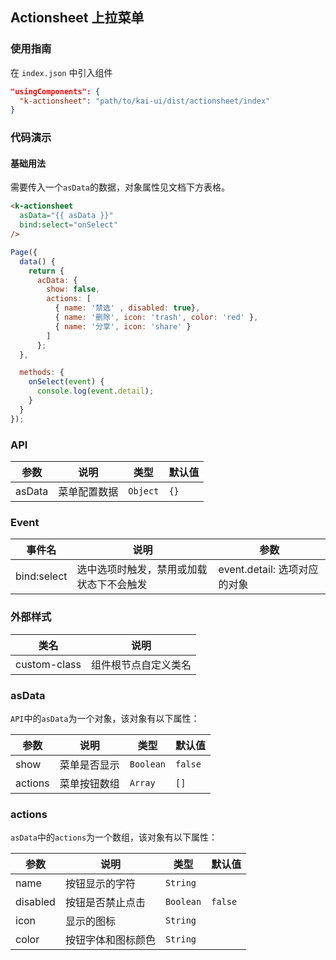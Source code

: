 ## Actionsheet 上拉菜单

### 使用指南
在 `index.json` 中引入组件
```json
"usingComponents": {
  "k-actionsheet": "path/to/kai-ui/dist/actionsheet/index"
}
```

### 代码演示

#### 基础用法
需要传入一个`asData`的数据，对象属性见文档下方表格。

```html
<k-actionsheet
  asData="{{ asData }}"
  bind:select="onSelect"
/>
```

```javascript
Page({
  data() {
    return {
      acData: {
        show: false,
        actions: [
          { name: '禁选' , disabled: true},
          { name: '删除', icon: 'trash', color: 'red' },
          { name: '分享', icon: 'share' }
        ]
      };
  },

  methods: {
    onSelect(event) {
      console.log(event.detail);
    }
  }
});
```

### API

| 参数 | 说明 | 类型 | 默认值 |
|-----------|-----------|-----------|-------------|
| asData | 菜单配置数据 | `Object` | `{}` |

### Event

| 事件名 | 说明 | 参数 |
|-----------|-----------|-----------|
| bind:select | 选中选项时触发，禁用或加载状态下不会触发 | event.detail: 选项对应的对象 |

### 外部样式

| 类名 | 说明 |
|-----------|-----------|
| custom-class | 组件根节点自定义类名 |

### asData

`API`中的`asData`为一个对象，该对象有以下属性：

| 参数 | 说明 | 类型 | 默认值 |
|-----------|-----------|-----------|-------------|
| show | 菜单是否显示 | `Boolean` | `false` |
| actions | 菜单按钮数组 | `Array` | `[]` |

### actions

`asData`中的`actions`为一个数组，该对象有以下属性：

| 参数 | 说明 | 类型 | 默认值 |
|-----------|-----------|-----------|-------------|
| name | 按钮显示的字符 | `String` | ` ` |
| disabled | 按钮是否禁止点击 | `Boolean` | `false` |
| icon | 显示的图标 | `String` | ` ` |
| color | 按钮字体和图标颜色 | `String` | ` ` |
